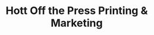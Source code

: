 ---
title: "Hott Off the Press Printing & Marketing"
url: /des-moines/hott-off-the-press-printing-and-marketing/
shop: copyshop
---